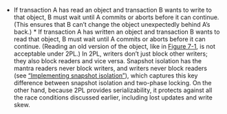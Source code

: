 *  If transaction A has read an object and transaction B wants to write to that object, B must wait
until A commits or aborts before it can continue. (This ensures that B can’t change the object
unexpectedly behind A’s back.) *  If transaction A has written an object and transaction B wants to read that object, B must wait
until A commits or aborts before it can continue. (Reading an old version of the object, like in
[Figure 7-1](#fig_transactions_increment), is not acceptable under 2PL.) In 2PL, writers don’t just block other writers; they also block readers and vice
versa. Snapshot isolation has the mantra readers never block writers, and writers never block
readers (see [“Implementing snapshot isolation”](#sec_transactions_snapshot_impl)), which captures this key difference between
snapshot isolation and two-phase locking. On the other hand, because 2PL provides serializability,
it protects against all the race conditions discussed earlier, including lost updates and write skew.